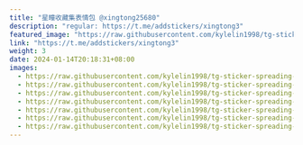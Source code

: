 ```yaml
---
title: "星瞳收藏集表情包 @xingtong25680"
description: "regular: https://t.me/addstickers/xingtong3"
featured_image: "https://raw.githubusercontent.com/kylelin1998/tg-sticker-spreading-worldwide-images/main/img/8fe8e7b8-da7c-4f91-a7b1-178192d1a472.jpg"
link: "https://t.me/addstickers/xingtong3"
weight: 3
date: 2024-01-14T20:18:31+08:00
images:
  - https://raw.githubusercontent.com/kylelin1998/tg-sticker-spreading-worldwide-images/main/img/8fe8e7b8-da7c-4f91-a7b1-178192d1a472.jpg
  - https://raw.githubusercontent.com/kylelin1998/tg-sticker-spreading-worldwide-images/main/img/6d1fcfd8-a541-421d-941c-b1a10a2af198.jpg
  - https://raw.githubusercontent.com/kylelin1998/tg-sticker-spreading-worldwide-images/main/img/0e1a9384-9396-4cbf-ae3f-a88c022bf955.jpg
  - https://raw.githubusercontent.com/kylelin1998/tg-sticker-spreading-worldwide-images/main/img/e0cd55e0-e966-4812-986c-6dd315ec0328.jpg
  - https://raw.githubusercontent.com/kylelin1998/tg-sticker-spreading-worldwide-images/main/img/38ab8729-f850-4f2d-a77c-0636d6f2632a.jpg
  - https://raw.githubusercontent.com/kylelin1998/tg-sticker-spreading-worldwide-images/main/img/63a1ade2-cbab-4934-baec-827694282789.jpg
  - https://raw.githubusercontent.com/kylelin1998/tg-sticker-spreading-worldwide-images/main/img/3fadc2a7-5d73-489e-8374-ade8b7f86556.jpg
---
```

